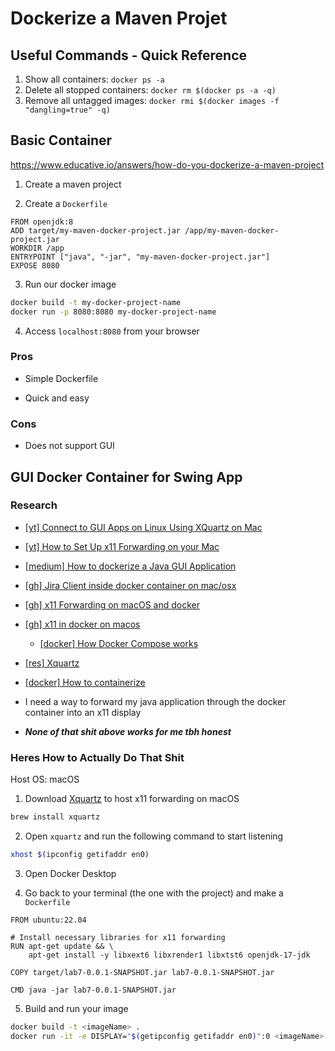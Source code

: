 # Dockerize a Maven Projet

## Useful Commands - Quick Reference

1. Show all containers: `docker ps -a`
2. Delete all stopped containers: `docker rm $(docker ps -a -q)`
3. Remove all untagged images: `docker rmi $(docker images -f "dangling=true" -q)`

## Basic Container

<https://www.educative.io/answers/how-do-you-dockerize-a-maven-project>

1. Create a maven project

2. Create a `Dockerfile`

```docker
FROM openjdk:8
ADD target/my-maven-docker-project.jar /app/my-maven-docker-project.jar
WORKDIR /app
ENTRYPOINT ["java", "-jar", "my-maven-docker-project.jar"]
EXPOSE 8080
```

3. Run our docker image

```zsh
docker build -t my-docker-project-name
docker run -p 8080:8080 my-docker-project-name
```

4. Access `localhost:8080` from your browser

### Pros

* Simple Dockerfile

* Quick and easy

### Cons

* Does not support GUI

## GUI Docker Container for Swing App

### Research

* [\[yt\] Connect to GUI Apps on Linux Using XQuartz on Mac](https://www.youtube.com/watch?v=s6e3cqCISaE)
* [\[yt\] How to Set Up x11 Forwarding on your Mac](https://www.youtube.com/watch?v=-PCyR7pTlBc)
* [\[medium\] How to dockerize a Java GUI Application](https://learnwell.medium.com/how-to-dockerize-a-java-gui-application-bce560abf62a)
* [\[gh\] Jira Client inside docker container on mac/osx](https://github.com/pulkitsinghal/jira-client-inside-docker#steps)
* [\[gh\] x11 Forwarding on macOS and docker](https://gist.github.com/sorny/969fe55d85c9b0035b0109a31cbcb088)
* [\[gh\] x11 in docker on macos](https://gist.github.com/cschiewek/246a244ba23da8b9f0e7b11a68bf3285)
    * [\[docker\] How Docker Compose works](https://docs.docker.com/compose/compose-application-model/)
* [\[res\] Xquartz](https://www.xquartz.org/)
* [\[docker\] How to containerize](https://docs.docker.com/language/java/containerize/)

* I need a way to forward my java application through the docker container
  into an x11 display

* ***None of that shit above works for me tbh honest***

### Heres How to Actually Do That Shit

Host OS: macOS

1. Download [Xquartz](https://www.xquartz.org/) to host x11 forwarding on macOS

```zsh
brew install xquartz
```

2. Open `xquartz` and run the following command to start listening

```zsh
xhost $(ipconfig getifaddr en0)
```

3. Open Docker Desktop

4. Go back to your terminal (the one with the project) and make a `Dockerfile`

```docker
FROM ubuntu:22.04

# Install necessary libraries for x11 forwarding
RUN apt-get update && \
    apt-get install -y libxext6 libxrender1 libxtst6 openjdk-17-jdk

COPY target/lab7-0.0.1-SNAPSHOT.jar lab7-0.0.1-SNAPSHOT.jar

CMD java -jar lab7-0.0.1-SNAPSHOT.jar
```

5. Build and run your image

```zsh
docker build -t <imageName> .
docker run -it -e DISPLAY="$(getipconfig getifaddr en0)":0 <imageName>
```
